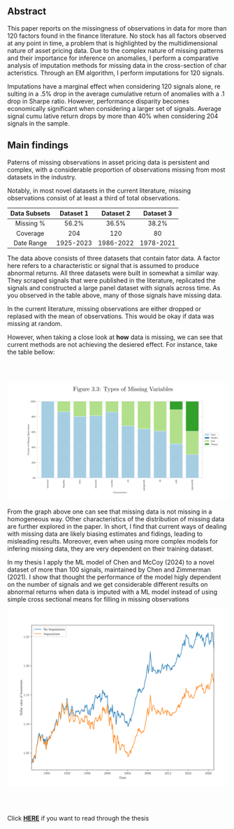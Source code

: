 
## Abstract
This paper reports on the missingness of observations in data for more than 120 factors found in the finance literature. No stock has all factors observed at any point in time, a problem that is highlighted by the multidimensional nature of asset pricing data. Due to the complex nature of missing patterns and their importance for inference on anomalies, I perform a comparative analysis of imputation methods for missing data in the cross-section of char acteristics. Through an EM algorithm, I perform imputations for 120 signals. 

Imputations have a marginal effect when considering 120 signals alone, re sulting in a .5% drop in the average cumulative return of anomalies with a .1 drop in Sharpe ratio. However, performance disparity becomes economically significant when considering a larger set of signals. Average signal cumu lative return drops by more than 40% when considering 204 signals in the sample.

## Main findings
Paterns of missing observations in asset pricing data is persistent and complex, with a considerable proportion of observations missing from most datasets in the industry.

Notably, in most novel datasets in the current literature, missing observations consist of at least a third of total observations.

<div class="table-container">
    <table>
        <thead>
            <tr>
                <th style="text-align: center;">Data Subsets</th>
                <th style="text-align: center;">Dataset 1</th>
                <th style="text-align: center;">Dataset 2</th>
                <th style="text-align: center;">Dataset 3</th>
            </tr>
        </thead>
        <tbody>
            <tr>
                <td style="text-align: center;">Missing %</td>
                <td style="text-align: center;">56.2%</td>
                <td style="text-align: center;">36.5%</td>
                <td style="text-align: center;">38.2%</td>
            </tr>
            <tr>
                <td style="text-align: center;">Coverage</td>
                <td style="text-align: center;">204</td>
                <td style="text-align: center;">120</td>
                <td style="text-align: center;">80</td>
            </tr>
            <tr>
                <td style="text-align: center;">Date Range</td>
                <td style="text-align: center;">1925-2023</td>
                <td style="text-align: center;">1986-2022</td>
                <td style="text-align: center;">1978-2021</td>
            </tr>
        </tbody>
    </table>
</div>


The data above consists of three datasets that contain fator data. A factor here refers to a characteristic or signal that is assumed to produce abnormal returns. All three datasets were built in somewhat a similar way. They scraped signals that were published in the literature, replicated the signals and constructed a large panel dataset with signals across time. As you observed in the table above, many of those signals have missing data.

In the current literature, missing observations are either dropped or replased with the mean of observations. This would be okay if data was missing at random.

However, when taking a close look at **how** data is missing, we can see that current methods are not achieving the desiered effect. For instance, take the table bellow:

<br /> 
<br /> 
   
![Graph_1](img/thesis_graph1.png)

From the graph above one can see that missing data is not missing in a homogeneous way. Other characteristics of the distribution of missing data are further explored in the paper. In short, I find that current ways of dealing with missing data are likely biasing estimates and fidings, leading to misleading results. Moreover, even when using more complex models for infering missing data, they are very dependent on their training dataset.

In my thesis I apply the ML model of Chen and McCoy (2024) to a novel dataset of more than 100 signals, maintained by Chen and Zimmerman (2021). I show that thought the performance of the model higly dependent on the number of signals and we get considerable different results on abnormal returns when data is imputed with a ML model instead of using simple cross sectional means for filling in missing observations

![Graph_2](img/thesis_graph3.png)

<br /> 
<br /> 

Click [**HERE**](assets/missing_thesis.pdf) if you want to read through the thesis



